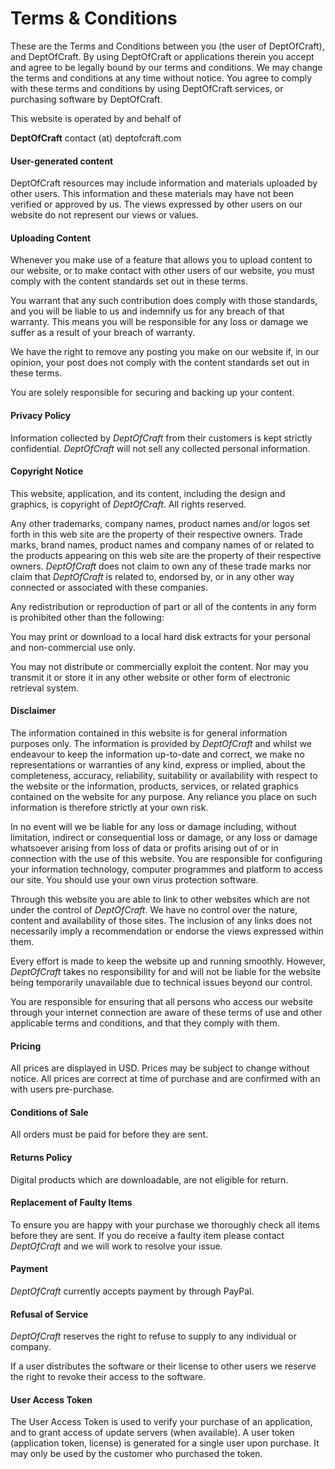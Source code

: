 
# Terms & Conditions

These are the Terms and Conditions between you (the user of DeptOfCraft), and DeptOfCraft. By using DeptOfCraft or applications therein you accept and agree to be legally bound by our terms and conditions. We may change the terms and conditions at any time without notice. You agree to comply with these terms and conditions by using DeptOfCraft services, or purchasing software by DeptOfCraft.

This website is operated by and behalf of

**DeptOfCraft**
contact (at) deptofcraft.com

#### User-generated content

DeptOfCraft resources may include information and materials uploaded by other users. This information and these materials may have not been verified or approved by us. The views expressed by other users on our website do not represent our views or values.

#### Uploading Content

Whenever you make use of a feature that allows you to upload content to our website, or to make contact with other users of our website, you must comply with the content standards set out in these terms.

You warrant that any such contribution does comply with those standards, and you will be liable to us and indemnify us for any breach of that warranty. This means you will be responsible for any loss or damage we suffer as a result of your breach of warranty.

We have the right to remove any posting you make on our website if, in our opinion, your post does not comply with the content standards set out in these terms.

You are solely responsible for securing and backing up your content.

#### Privacy Policy

Information collected by *DeptOfCraft* from their customers is kept strictly confidential. *DeptOfCraft* will not sell any collected personal information.

#### Copyright Notice

This website, application, and its content, including the design and graphics, is copyright of *DeptOfCraft*. All rights reserved.

Any other trademarks, company names, product names and/or logos set forth in this web site are the property of their respective owners. Trade marks, brand names, product names and company names of or related to the products appearing on this web site are the property of their respective owners. *DeptOfCraft* does not claim to own any of these trade marks nor claim that *DeptOfCraft* is related to, endorsed by, or in any other way connected or associated with these companies.

Any redistribution or reproduction of part or all of the contents in any form is prohibited other than the following:

You may print or download to a local hard disk extracts for your personal and non-commercial use only.

You may not distribute or commercially exploit the content. Nor may you transmit it or store it in any other website or other form of electronic retrieval system.

#### Disclaimer

The information contained in this website is for general information purposes only. The information is provided by *DeptOfCraft* and whilst we endeavour to keep the information up-to-date and correct, we make no representations or warranties of any kind, express or implied, about the completeness, accuracy, reliability, suitability or availability with respect to the website or the information, products, services, or related graphics contained on the website for any purpose. Any reliance you place on such information is therefore strictly at your own risk.

In no event will we be liable for any loss or damage including, without limitation, indirect or consequential loss or damage, or any loss or damage whatsoever arising from loss of data or profits arising out of or in connection with the use of this website. You are responsible for configuring your information technology, computer programmes and platform to access our site. You should use your own virus protection software.

Through this website you are able to link to other websites which are not under the control of *DeptOfCraft*. We have no control over the nature, content and availability of those sites. The inclusion of any links does not necessarily imply a recommendation or endorse the views expressed within them.

Every effort is made to keep the website up and running smoothly. However, *DeptOfCraft* takes no responsibility for and will not be liable for the website being temporarily unavailable due to technical issues beyond our control.

You are responsible for ensuring that all persons who access our website through your internet connection are aware of these terms of use and other applicable terms and conditions, and that they comply with them.

#### Pricing

All prices are displayed in USD. Prices may be subject to change without notice. All prices are correct at time of purchase and are confirmed with an with users pre-purchase.

#### Conditions of Sale

All orders must be paid for before they are sent.

#### Returns Policy

Digital products which are downloadable, are not eligible for return.

#### Replacement of Faulty Items

To ensure you are happy with your purchase we thoroughly check all items before they are sent. If you do receive a faulty item please contact *DeptOfCraft* and we will work to resolve your issue.

#### Payment

*DeptOfCraft* currently accepts payment by through PayPal.

#### Refusal of Service

*DeptOfCraft* reserves the right to refuse to supply to any individual or company.

If a user distributes the software or their license to other users we reserve the right to revoke their access to the software. 

#### User Access Token

The User Access Token is used to verify your purchase of an application, and to grant access of update servers (when available).
A user token (application token, license) is generated for a single user upon purchase. It may only be used by the customer who purchased the token.